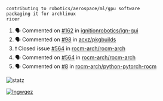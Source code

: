 ```
contributing to robotics/aerospace/ml/gpu software
packaging it for archlinux
ricer
```

<!--START_SECTION:activity-->
1. 🗣 Commented on [#162](https://github.com/ignitionrobotics/ign-gui/issues/162) in [ignitionrobotics/ign-gui](https://github.com/ignitionrobotics/ign-gui)
2. 🗣 Commented on [#98](https://github.com/acxz/pkgbuilds/issues/98) in [acxz/pkgbuilds](https://github.com/acxz/pkgbuilds)
3. ❗️ Closed issue [#564](https://github.com/rocm-arch/rocm-arch/issues/564) in [rocm-arch/rocm-arch](https://github.com/rocm-arch/rocm-arch)
4. 🗣 Commented on [#564](https://github.com/rocm-arch/rocm-arch/issues/564) in [rocm-arch/rocm-arch](https://github.com/rocm-arch/rocm-arch)
5. 🗣 Commented on [#8](https://github.com/rocm-arch/python-pytorch-rocm/issues/8) in [rocm-arch/python-pytorch-rocm](https://github.com/rocm-arch/python-pytorch-rocm)
<!--END_SECTION:activity-->


![statz](https://github-readme-stats.vercel.app/api?username=acxz&include_all_commits=true&show_icons=true)

[![lngwgez](https://github-readme-stats.vercel.app/api/top-langs/?username=acxz&layout=compact)](https://github.com/acxz/github-readme-stats)


<!--
**acxz/acxz** is a ✨ _special_ ✨ repository because its `README.md` (this file) appears on your GitHub profile.

Here are some ideas to get you started:

- 🔭 I’m currently working on ...
- 🌱 I’m currently learning ...
- 👯 I’m looking to collaborate on ...
- 🤔 I’m looking for help with ...
- 💬 Ask me about ...
- 📫 How to reach me: ...
- 😄 Pronouns: ...
- ⚡ Fun fact: ...
-->
